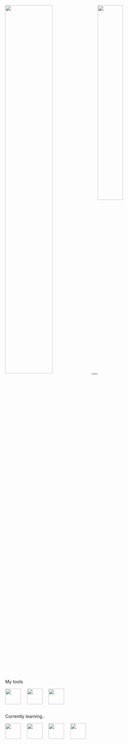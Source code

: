 ##
<div>
  <a href="https://github.com/Jozalack">
   <img width="55%" src="https://github-readme-stats.vercel.app/api?username=Jozalack&show_icons=true&theme=dark&include_all_commits=true&count_private=true"/>&nbsp;&nbsp;&nbsp;&nbsp;
   <img width="40%"  align="top" src="https://github-readme-stats.vercel.app/api/top-langs/?username=Jozalack&layout=compact&langs_count=6&theme=dark"/>
  </a>
</div>  
<div>
  <p>My tools<p>
   <img align="center" height="50em" src="https://cdn.jsdelivr.net/gh/devicons/devicon/icons/javascript/javascript-plain.svg" />&nbsp;&nbsp;&nbsp;&nbsp;
   <img align="center" height="50em" src="https://cdn.jsdelivr.net/gh/devicons/devicon/icons/html5/html5-original.svg" />&nbsp;&nbsp;&nbsp;&nbsp;
   <img align="center" height="50em" src="https://cdn.jsdelivr.net/gh/devicons/devicon/icons/css3/css3-original.svg" />&nbsp;&nbsp;&nbsp;&nbsp;
</div>

  ##
  
<div style="display: inline_block">
<p>Currently learning..</p>
<img align="center" height="50em" src="https://cdn.jsdelivr.net/gh/devicons/devicon/icons/nodejs/nodejs-original.svg" />&nbsp;&nbsp;&nbsp;&nbsp;
<img align="center" height="50em" src="https://cdn.jsdelivr.net/gh/devicons/devicon/icons/react/react-original.svg" />&nbsp;&nbsp;&nbsp;&nbsp;
<img align="center" height="50em" src="https://cdn.jsdelivr.net/gh/devicons/devicon/icons/git/git-original.svg" />&nbsp;&nbsp;&nbsp;&nbsp;
<img align="center" height="50em" style="color: #fffff" src="https://cdn.jsdelivr.net/gh/devicons/devicon/icons/nextjs/nextjs-original-wordmark.svg" />&nbsp;&nbsp;&nbsp;&nbsp;
</div>
